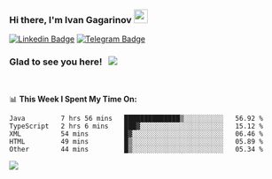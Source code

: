 ### Hi there, I'm Ivan Gagarinov <img src="https://media.giphy.com/media/hvRJCLFzcasrR4ia7z/giphy.gif" width="25px">

[![Linkedin Badge](https://img.shields.io/badge/-LinkedIn-0e76a8?style=flat-square&logo=Linkedin&logoColor=white)](https://linkedin.com/in/ivan-gagarinov-142ba3141/)
[![Telegram Badge](https://img.shields.io/badge/-Telegram-0088cc?style=flat-square&logo=Telegram&logoColor=white)](https://t.me/igagarinov)

### Glad to see you here! &nbsp; ![](https://visitor-badge.glitch.me/badge?page_id=dzencot.dzencot)

</br>

📊 **This Week I Spent My Time On:**
<!--START_SECTION:waka-->
```text
Java         7 hrs 56 mins   ██████████████▒░░░░░░░░░░   56.92 % 
TypeScript   2 hrs 6 mins    ███▓░░░░░░░░░░░░░░░░░░░░░   15.12 % 
XML          54 mins         █▓░░░░░░░░░░░░░░░░░░░░░░░   06.46 % 
HTML         49 mins         █▒░░░░░░░░░░░░░░░░░░░░░░░   05.89 % 
Other        44 mins         █▒░░░░░░░░░░░░░░░░░░░░░░░   05.34 % 
```
<!--END_SECTION:waka-->

[![](https://github-readme-stats.vercel.app/api?username=dzencot&theme=gruvbox)](https://github.com/dzencot)
